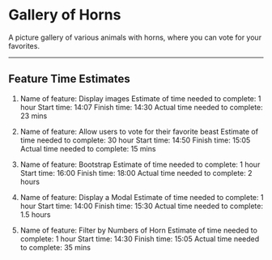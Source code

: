 # Gallery of Horns

A picture gallery of various animals with horns, where you can vote for your favorites.

---

## Feature Time Estimates

1. Name of feature: Display images
   Estimate of time needed to complete: 1 hour
   Start time: 14:07
   Finish time: 14:30
   Actual time needed to complete: 23 mins

2. Name of feature: Allow users to vote for their favorite beast
   Estimate of time needed to complete: 30 hour
   Start time: 14:50
   Finish time: 15:05
   Actual time needed to complete: 15 mins

3. Name of feature: Bootstrap
   Estimate of time needed to complete: 1 hour
   Start time: 16:00
   Finish time: 18:00
   Actual time needed to complete: 2 hours

4. Name of feature: Display a Modal
   Estimate of time needed to complete: 1 hour
   Start time: 14:00
   Finish time: 15:30
   Actual time needed to complete: 1.5 hours

5. Name of feature: Filter by Numbers of Horn
   Estimate of time needed to complete: 1 hour
   Start time: 14:30
   Finish time: 15:05
   Actual time needed to complete: 35 mins
